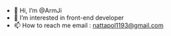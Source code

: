 - 👋 Hi, I’m @ArmJi
- 👀 I’m interested in front-end developer
- 📫 How to reach me email : nattapol1193@gmail.com

<!---
ArmJi/ArmJi is a ✨ special ✨ repository because its `README.md` (this file) appears on your GitHub profile.
You can click the Preview link to take a look at your changes.
--->
